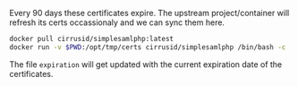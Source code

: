 Every 90 days these certificates expire.
The upstream project/container will refresh its certs occassionaly and we
can sync them here.

```bash
docker pull cirrusid/simplesamlphp:latest
docker run -v $PWD:/opt/tmp/certs cirrusid/simplesamlphp /bin/bash -c 'cp /etc/ssl/certs/${APACHE_CERT_NAME}.pem /opt/tmp/certs/default.crt &&  cp /etc/ssl/private/${APACHE_CERT_NAME}.key /opt/tmp/certs/default.key && openssl x509 -noout -enddate -in /opt/tmp/certs/default.crt > /opt/tmp/certs/expiration'
```

The file `expiration` will get updated with the current expiration date of the certificates.
